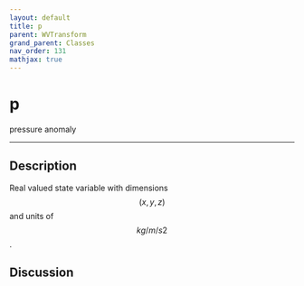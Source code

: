 ```yaml
---
layout: default
title: p
parent: WVTransform
grand_parent: Classes
nav_order: 131
mathjax: true
---
```


#  p

pressure anomaly


---

## Description
Real valued state variable with dimensions $$(x,y,z)$$ and units of $$kg/m/s2$$.

## Discussion

